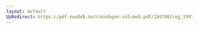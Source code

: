 ```yaml
---
layout: default
UpRedirect: https://pdf.swedeb.se/riksdagen-volumeG-pdf/199798/reg_199798/reg_199798_0499.pdf
---
```

